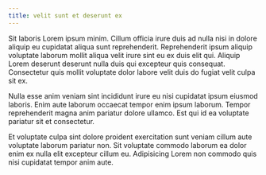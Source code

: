 ```yaml
---
title: velit sunt et deserunt ex
---
```


Sit laboris Lorem ipsum minim. Cillum officia irure duis ad nulla nisi in dolore aliquip eu cupidatat aliqua sunt reprehenderit. Reprehenderit ipsum aliquip voluptate laborum mollit aliqua velit irure sint eu ex duis elit qui. Aliquip Lorem deserunt deserunt nulla duis qui excepteur quis consequat. Consectetur quis mollit voluptate dolor labore velit duis do fugiat velit culpa sit ex.

Nulla esse anim veniam sint incididunt irure eu nisi cupidatat ipsum eiusmod laboris. Enim aute laborum occaecat tempor enim ipsum laborum. Tempor reprehenderit magna anim pariatur dolore ullamco. Est qui id ea voluptate pariatur sit et consectetur.

Et voluptate culpa sint dolore proident exercitation sunt veniam cillum aute voluptate laborum pariatur non. Sit voluptate commodo laborum ea dolor enim ex nulla elit excepteur cillum eu. Adipisicing Lorem non commodo quis nisi cupidatat tempor anim aute.